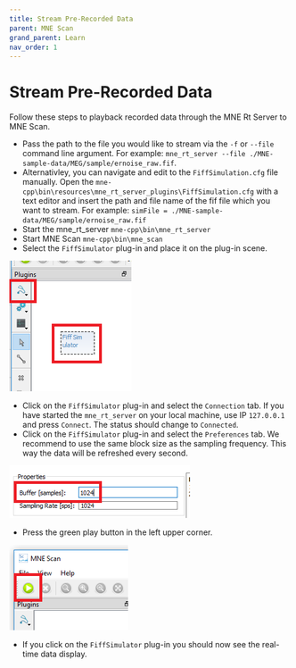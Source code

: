 ```yaml
---
title: Stream Pre-Recorded Data
parent: MNE Scan
grand_parent: Learn
nav_order: 1
---
```

# Stream Pre-Recorded Data

Follow these steps to playback recorded data through the MNE Rt Server to MNE Scan.

* Pass the path to the file you would like to stream via the `-f` or `--file` command line argument. For example: `mne_rt_server --file ./MNE-sample-data/MEG/sample/ernoise_raw.fif`. 
* Alternativley, you can navigate and edit to the `FiffSimulation.cfg` file manually. Open the `mne-cpp\bin\resources\mne_rt_server_plugins\FiffSimulation.cfg` with a text editor and insert the path and file name of the fif file which you want to stream. For example: `simFile = ./MNE-sample-data/MEG/sample/ernoise_raw.fif`
* Start the mne_rt_server `mne-cpp\bin\mne_rt_server`
* Start MNE Scan `mne-cpp\bin\mne_scan`
* Select the `FiffSimulator` plug-in and place it on the plug-in scene. 

![](../../images/mne_scan_fiffsimulator.png)

* Click on the `FiffSimulator` plug-in and select the `Connection` tab. If you have started the `mne_rt_server` on your local machine, use IP `127.0.0.1` and press `Connect`. The status should change to `Connected`.
* Click on the `FiffSimulator` plug-in and select the `Preferences` tab. We recommend to use the same block size as the sampling frequency. This way the data will be refreshed every second. 

![](../../images/mne_scan_fiffsimulator_size.png)

* Press the green play button in the left upper corner.

![](../../images/mne_scan_play_btn.png)

* If you click on the `FiffSimulator` plug-in you should now see the real-time data display.